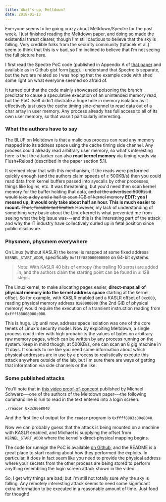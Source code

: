 ```yaml
---
title: What's up, Meltdown?
date: 2018-01-13
---
```


Everyone seems to be going crazy about Meltdown/Spectre for the past week. I just finished reading [the Meltdown paper](https://meltdownattack.com/meltdown.pdf), and doing so made the existential threat clearer, though I'm still cautious to believe that the sky is falling. Very credible folks from the security community (tptacek et al.) seem to think that this is v bad, so I'm inclined to believe that I'm not seeing the full picture here.

I first read the Spectre PoC code (published in Appendix A of [that paper](https://spectreattack.com/spectre.pdf) and available as in Github gist form [here](https://gist.github.com/ErikAugust/724d4a969fb2c6ae1bbd7b2a9e3d4bb6)). I understand that Spectre is separate, but the two are related so I was hoping that the example code with shed some light on what everyone seemed so afraid of.

It turned out that the code mainly showcased poisoning the branch predictor to cause a speculative execution of an unintended memory read, but the PoC itself didn't illustrate a huge hole in memory isolation as it effectively just uses the cache timing side-channel to read data out of a char array in user memory. Any process already has full access to all of its own user memory, so that wasn't particularly interesting.

### What the authors have to say

The BLUF on Meltdown is that a malicious process can read any memory mapped into its address space using the cache timing side channel. Any process could already read arbitrary user memory, so what's interesting here is that the attacker can also **read kernel memory** via timing reads via Flush+Reload (described in the paper section 5.1).

It seemed clear that with this mechanism, if the reads were performed quickly enough (and the authors claim speeds of ≥ 500KB/s) then you could read data from kernel buffers passed into syscalls by other processes, things like logins, etc. It was threatening, but you'd need then scan kernel memory for the buffer holding that data, ~~and at the advertised 500K/s it would take a day and a half to scan 1GB of kernel memory~~ **EDIT: yea I messed up, it would only take about half an hour. This is much easier to mount.** ~~Thus, feasible but limited.~~ However, my lack of understanding of something very basic about the Linux kernel is what prevented me from seeing what the big issue was---and this is the interesting part of the attack and why the IT industry have collectively curled up in fetal position since public disclosure.

### Physmem, physmem everywhere
On Linux (without KASLR) the kernel is mapped at some fixed address `KERNEL_START_ADDR`, specifically `0xffff880000000000` on 64-bit systems.

> Note: With KASLR 40 bits of entropy (the trailing 10 zeros) are added in, and the authors claim the starting point can be found in ≤ 128 steps.

The Linux kernel, to make allocating pages easier, **direct-maps all of physical memory into the kernel address space** starting at the kernel offset. So for example, with KASLR enabled and a KASLR offset of `0xc000`, reading physical memory address `0x80000000` (the 2nd GiB of physical memory) would require the execution of a transient instruction reading from `0xffff88008000c000`.

This is huge. Up until now, address space isolation was one of the core tenets of Linux's security model. Now by exploiting Meltdown, a single process could infer with high probability the values of bytes on arbitrary raw memory pages, which can be written by any process running on the system. Keep in mind though, at 500KB/s, one can scan an 8 gig machine in 11 days. It sounds to me like you need some information about which physical addresses are in use by a process to realistically execute this attack anywhere outside of the lab, but I'm sure there are ways of getting that information via side channels or the like.

### Some published attacks

You'll note that in [this video proof-of-concept](https://www.youtube.com/watch?v=RbHbFkh6eeE) published by Michael Schwarz---one of the authors of the Meltdown paper---the following commandline is run to read in the text entered into a login screen:

```
./reader 0x3c80e8040
```

And the first line of output for the `reader` program is `0xffff8803c80e8040`.

Now we can probably guess that the attack is being mounted on a machine with KASLR enabled, and Michael is supplying the offset from `KERNEL_START_ADDR` where the kernel's direct-physical mapping begins.


The code for runnign the PoC is available [on Github](https://github.com/IAIK/meltdown/blob/master/README.md), and the README is a great place to start reading about how they performed the exploits. In particular, it does in fact seem like you need to provide the physical address where your secrets from the other process are being stored to perform anything resembling the login screen attack shown in the video.

So, I get why things are bad, but I'm still not totally sure why the sky is falling. Any remotely interesting attack seems to need some significant extra information to be executed in a reasonable amount of time. Just food for thought!

